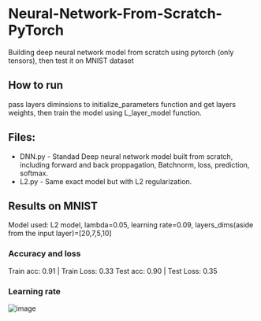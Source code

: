 # Neural-Network-From-Scratch-PyTorch
Building deep neural network model from scratch using pytorch (only tensors), then test it on MNIST dataset 

## How to run
pass layers diminsions to initialize_parameters function and get layers weights, then train the model using L_layer_model function. 

## Files:
- DNN.py - Standad Deep neural network model built from scratch, including forward and back proppagation, Batchnorm, loss, prediction, softmax.
- L2.py - Same exact model but with L2 regularization.

## Results on MNIST
Model used: L2 model, lambda=0.05, learning rate=0.09, layers_dims(aside from the input layer)=[20,7,5,10]
### Accuracy and loss
Train acc: 0.91 | Train Loss: 0.33
Test acc: 0.90 | Test Loss: 0.35
### Learning rate
![image](https://github.com/AyalSwaid/Neural-Network-From-Scratch-PyTorch/assets/57876635/85464634-f805-4730-8bc0-1470385474c1)
